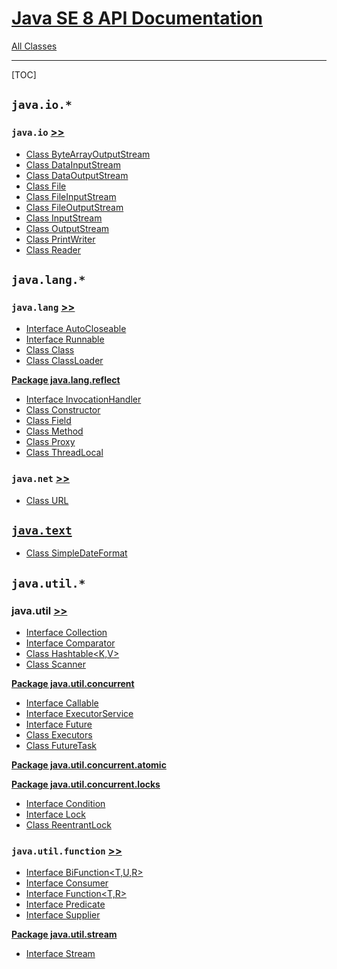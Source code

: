 # [Java SE 8 API Documentation](https://docs.oracle.com/javase/8/docs/api/index.html)

[All Classes](https://docs.oracle.com/javase/8/docs/api/allclasses-frame.html)

---

[TOC]

## `java.io.*`

### `java.io` [>>](https://docs.oracle.com/javase/8/docs/api/java/io/package-summary.html)

- [Class ByteArrayOutputStream](https://docs.oracle.com/javase/8/docs/api/java/io/ByteArrayOutputStream.html)
- [Class DataInputStream](https://docs.oracle.com/javase/8/docs/api/java/io/DataInputStream.html)
- [Class DataOutputStream](https://docs.oracle.com/javase/8/docs/api/java/io/DataOutputStream.html)
- [Class File](https://docs.oracle.com/javase/8/docs/api/java/io/File.html)
- [Class FileInputStream](https://docs.oracle.com/javase/8/docs/api/java/io/FileInputStream.html)
- [Class FileOutputStream](https://docs.oracle.com/javase/8/docs/api/java/io/FileOutputStream.html)
- [Class InputStream](https://docs.oracle.com/javase/8/docs/api/java/io/InputStream.html)
- [Class OutputStream](https://docs.oracle.com/javase/8/docs/api/java/io/OutputStream.html)
- [Class PrintWriter](https://docs.oracle.com/javase/8/docs/api/java/io/PrintWriter.html)
- [Class Reader](https://docs.oracle.com/javase/8/docs/api/java/io/Reader.html)

## `java.lang.*`

### `java.lang` [>>](https://docs.oracle.com/javase/8/docs/api/java/lang/package-summary.html)

- [Interface AutoCloseable](https://docs.oracle.com/javase/8/docs/api/java/lang/AutoCloseable.html)
- [Interface Runnable](https://docs.oracle.com/javase/8/docs/api/java/lang/Runnable.html)
- [Class Class<T>](https://docs.oracle.com/javase/8/docs/api/java/lang/Class.html)
- [Class ClassLoader](https://docs.oracle.com/javase/8/docs/api/java/lang/ClassLoader.html)

**[Package java.lang.reflect](https://docs.oracle.com/javase/8/docs/api/java/lang/reflect/package-summary.html)**

- [Interface InvocationHandler](https://docs.oracle.com/javase/8/docs/api/java/lang/reflect/InvocationHandler.html)
- [Class Constructor<T>](https://docs.oracle.com/javase/8/docs/api/java/lang/reflect/Constructor.html)
- [Class Field](https://docs.oracle.com/javase/8/docs/api/java/lang/reflect/Field.html)
- [Class Method](https://docs.oracle.com/javase/8/docs/api/java/lang/reflect/Method.html)
- [Class Proxy](https://docs.oracle.com/javase/8/docs/api/java/lang/reflect/Proxy.html)
- [Class ThreadLocal<T>](https://docs.oracle.com/javase/8/docs/api/java/lang/ThreadLocal.html)


### `java.net` [>>](https://docs.oracle.com/javase/8/docs/api/java/net/package-summary.html)

- [Class URL](https://docs.oracle.com/javase/8/docs/api/java/net/URL.html)

## [`java.text`](https://docs.oracle.com/javase/8/docs/api/java/text/package-summary.html)

- [Class SimpleDateFormat](https://docs.oracle.com/javase/8/docs/api/java/text/SimpleDateFormat.html)

## `java.util.*`

### java.util [>>](https://docs.oracle.com/javase/8/docs/api/java/util/package-summary.html)

- [Interface Collection<E>](https://docs.oracle.com/javase/8/docs/api/java/util/Collection.html)
- [Interface Comparator<T>](https://docs.oracle.com/javase/8/docs/api/java/util/Comparator.html)
- [Class Hashtable<K,V>](https://docs.oracle.com/javase/8/docs/api/java/util/Hashtable.html)
- [Class Scanner](https://docs.oracle.com/javase/8/docs/api/java/util/Scanner.html)

**[Package java.util.concurrent](https://docs.oracle.com/javase/8/docs/api/java/util/concurrent/package-summary.html)**

- [Interface Callable<V>](https://docs.oracle.com/javase/8/docs/api/java/util/concurrent/Callable.html)
- [Interface ExecutorService](https://docs.oracle.com/javase/8/docs/api/java/util/concurrent/ExecutorService.html)
- [Interface Future<V>](https://docs.oracle.com/javase/8/docs/api/java/util/concurrent/Future.html)
- [Class Executors](https://docs.oracle.com/javase/8/docs/api/java/util/concurrent/Executors.html)
- [Class FutureTask<V>](https://docs.oracle.com/javase/8/docs/api/java/util/concurrent/FutureTask.html)

**[Package java.util.concurrent.atomic](https://docs.oracle.com/javase/8/docs/api/java/util/concurrent/atomic/package-summary.html)**

**[Package java.util.concurrent.locks](https://docs.oracle.com/javase/8/docs/api/java/util/concurrent/locks/package-summary.html)**

- [Interface Condition](https://docs.oracle.com/javase/8/docs/api/java/util/concurrent/locks/Condition.html)
- [Interface Lock](https://docs.oracle.com/javase/8/docs/api/java/util/concurrent/locks/Lock.html)
- [Class ReentrantLock](https://docs.oracle.com/javase/8/docs/api/java/util/concurrent/locks/ReentrantLock.html)

### `java.util.function` [>>](https://docs.oracle.com/javase/8/docs/api/java/util/function/package-summary.html)

- [Interface BiFunction<T,U,R>](https://docs.oracle.com/javase/8/docs/api/java/util/function/BiFunction.html)
- [Interface Consumer<T>](https://docs.oracle.com/javase/8/docs/api/java/util/function/Consumer.html)
- [Interface Function<T,R>](https://docs.oracle.com/javase/8/docs/api/java/util/function/Function.html)
- [Interface Predicate<T>](https://docs.oracle.com/javase/8/docs/api/java/util/function/Predicate.html)
- [Interface Supplier<T>](https://docs.oracle.com/javase/8/docs/api/java/util/function/Supplier.html)



**[Package java.util.stream](https://docs.oracle.com/javase/8/docs/api/java/util/stream/package-summary.html)**

- [Interface Stream<T>](https://docs.oracle.com/javase/8/docs/api/java/util/stream/Stream.html)